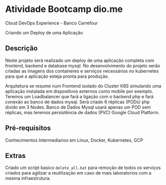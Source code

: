 # Atividade Bootcamp dio.me

Cloud DevOps Experience - Banco Carrefour

Criando um Deploy de uma Aplicação

## **Descrição**

Neste projeto será realizado um deploy de uma aplicação completa com frontend, backend e database mysql. No desenvolvimento do projeto serão criadas as imagens dos containeres e serviços necessários no kubernetes para que a aplicação esteja pronta para produção.

Arquitetura se resume num Frontend isolado do Cluster K8S simulando uma aplicação instalada em dispositivos externos como mobile por exemplo. Teremos um Loadbalancer que fará a ligação com o backend php e fará conexão ao banco de dados mysql.
Será criado 6 réplicas (PODs) php divido em 3 Nodes.
Banco de Dados Mysql usará apenas um POD sem réplicas, mas teremos persistência de dados (PVC) Google Cloud Platform.

## Pré-requisitos ##

Conhecimentos Intermediarios em Linux, Docker, Kubernetes, GCP

## Extras

Criado um script basico ``delete_all.bat`` para remoção de todos os serviços criados para agilizar a reutilização em caso de mais laboratorios com a mesma infraestrutura.